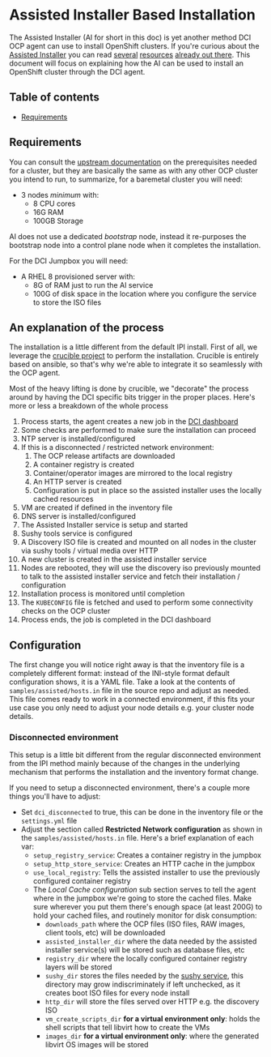 # Assisted Installer Based Installation

The Assisted Installer (AI for short in this doc) is yet another method DCI OCP
agent can use to install OpenShift clusters. If you're curious about the
[Assisted Installer](https://github.com/openshift/assisted-installer) you can
read
[several](https://cloud.redhat.com/blog/openshift-assisted-installer-is-now-generally-available)
[resources](https://cloud.redhat.com/blog/openshift-assisted-installer-is-now-generally-available)
[already out
there](https://docs.openshift.com/container-platform/4.10/installing/installing_on_prem_assisted/assisted-installer-preparing-to-install.html).
This document will focus on explaining how the AI can be used to install an
OpenShift cluster through the DCI agent.


## Table of contents

* [Requirements](#requirements)


## Requirements

You can consult the [upstream
documentation](https://docs.openshift.com/container-platform/4.10/installing/installing_on_prem_assisted/assisted-installer-preparing-to-install.html)
on the prerequisites needed for a cluster, but they are basically the same as
with any other OCP cluster you intend to run, to summarize, for a baremetal
cluster you will need:

* 3 nodes *minimum* with:
  * 8 CPU cores
  * 16G RAM
  * 100GB Storage

AI does not use a dedicated *bootstrap* node, instead it re-purposes the
bootstrap node into a control plane node when it completes the installation.

For the DCI Jumpbox you will need:

* A RHEL 8 provisioned server with:
  * 8G of RAM just to run the AI service
  * 100G of disk space in the location where you configure the service to store
    the ISO files


## An explanation of the process

The installation is a little different from the default IPI install. First of
all, we leverage the [crucible
project](https://github.com/redhat-partner-solutions/crucible) to perform the
installation. Crucible is entirely based on ansible, so that's why we're able
to integrate it so seamlessly with the OCP agent.

Most of the heavy lifting is done by crucible, we "decorate" the process around
by having the DCI specific bits trigger in the proper places. Here's more or
less a breakdown of the whole process

1.  Process starts, the agent creates a new job in the [DCI
    dashboard](https://www.distributed-ci.io/login)
1.  Some checks are performed to make sure the installation can proceed
1.  NTP server is installed/configured
1.  If this is a disconnected / restricted network environment:
    1. The OCP release artifacts are downloaded
    1. A container registry is created
    1. Container/operator images are mirrored to the local registry
    1. An HTTP server is created
    1. Configuration is put in place so the assisted installer uses the locally
       cached resources
1.  VM are created if defined in the inventory file
1.  DNS server is installed/configured
1.  The Assisted Installer service is setup and started
1.  Sushy tools service is configured
1.  A Discovery ISO file is created and mounted on all nodes in the cluster via
    sushy tools / virtual media over HTTP
1.  A new cluster is created in the assisted installer service
1.  Nodes are rebooted, they will use the discovery iso previously mounted to
    talk to the assisted installer service and fetch their installation /
    configuration
1.  Installation process is monitored until completion
1.  The `KUBECONFIG` file is fetched and used to perform some connectivity
    checks on the OCP cluster
1.  Process ends, the job is completed in the DCI dashboard

## Configuration

The first change you will notice right away is that the inventory file is a
completely different format: instead of the INI-style format default
configuration shows, it is a YAML file. Take a look at the contents of
`samples/assisted/hosts.in` file in the source repo and adjust as needed. This
file comes ready to work in a connected environment, if this fits your use case
you only need to adjust your node details e.g. your cluster node details.


### Disconnected environment

This setup is a little bit different from the regular disconnected environment from the IPI method mainly because of the changes in the underlying mechanism that performs the installation and the inventory format change.

If you need to setup a disconnected environment, there's a couple more things
you'll have to adjust:

* Set `dci_disconnected` to true, this can be done in the inventory file or the
  `settings.yml` file
* Adjust the section called **Restricted Network configuration** as shown in the
  `samples/assisted/hosts.in` file. Here's a brief explanation of each var:
  * `setup_registry_service`: Creates a container registry in the jumpbox
  * `setup_http_store_service`: Creates an HTTP cache in the jumpbox
  * `use_local_registry`: Tells the assisted installer to use the previously
    configured container registry
  * The *Local Cache configuration* sub section serves to tell the agent where
    in the jumpbox we're going to store the cached files. Make sure wherever
    you put them there's enough space (at least 200G) to hold your cached
    files, and routinely monitor for disk consumption:
    * `downloads_path` where the OCP files (ISO files, RAW images, client
      tools, etc) will be downloaded
    * `assisted_installer_dir` where the data needed by the assisted installer
      service(s) will be stored such as database files, etc
    * `registry_dir` where the locally configured container registry layers
      will be stored
    * `sushy_dir` stores the files needed by the [sushy
      service](https://docs.openstack.org/sushy/latest/), this directory may
      grow indiscriminately if left unchecked, as it creates boot ISO files for
      every node install
    * `http_dir` will store the files served over HTTP e.g. the discovery ISO
    * `vm_create_scripts_dir` **for a virtual environment only**: holds the
      shell scripts that tell libvirt how to create the VMs
    * `images_dir` **for a virtual environment only**: where the generated
      libvirt OS images will be stored
